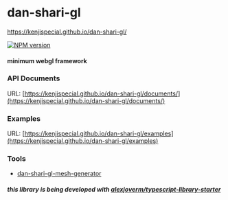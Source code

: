 # dan-shari-gl

https://kenjispecial.github.io/dan-shari-gl/

[![NPM version][dan-shari-gl-npm-image]][dan-shari-gl-npm-url]

#### minimum webgl framework

### API Documents

URL: [https://kenjispecial.github.io/dan-shari-gl/documents/](https://kenjispecial.github.io/dan-shari-gl/documents/)

### Examples

URL: [https://kenjispecial.github.io/dan-shari-gl/examples](https://kenjispecial.github.io/dan-shari-gl/examples)

### Tools

-   [dan-shari-gl-mesh-generator](https://github.com/kenjiSpecial/dan-shari-gl-mesh-generator)

##### this library is being developed with [alexjoverm/typescript-library-starter](alexjoverm/typescript-library-starter)

[dan-shari-gl-npm-image]: https://img.shields.io/npm/v/dan-shari-gl.svg?style=flat-square
[dan-shari-gl-npm-url]: https://www.npmjs.com/package/dan-shari-gl
